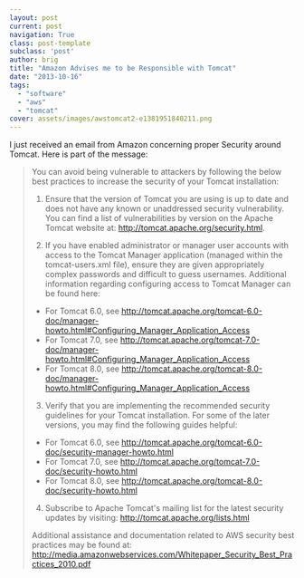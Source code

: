```yaml
---
layout: post
current: post
navigation: True
class: post-template
subclass: 'post'
author: brig
title: "Amazon Advises me to be Responsible with Tomcat"
date: "2013-10-16"
tags:
  - "software"
  - "aws"
  - "tomcat"
cover: assets/images/awstomcat2-e1381951840211.png
---
```


I just received an email from Amazon concerning proper Security around Tomcat. Here is part of the message:

> You can avoid being vulnerable to attackers by following the below best practices to increase the security of your Tomcat installation:
> 
> 1. Ensure that the version of Tomcat you are using is up to date and does not have any known or unaddressed security vulnerability. You can find a list of vulnerabilities by version on the Apache Tomcat website at: http://tomcat.apache.org/security.html.
> 
> 2. If you have enabled administrator or manager user accounts with access to the Tomcat Manager application (managed within the tomcat-users.xml file), ensure they are given appropriately complex passwords and difficult to guess usernames. Additional information regarding configuring access to Tomcat Manager can be found here:
> 
> * For Tomcat 6.0, see http://tomcat.apache.org/tomcat-6.0-doc/manager-howto.html#Configuring_Manager_Application_Access 
> * For Tomcat 7.0, see http://tomcat.apache.org/tomcat-7.0-doc/manager-howto.html#Configuring_Manager_Application_Access 
> * For Tomcat 8.0, see http://tomcat.apache.org/tomcat-8.0-doc/manager-howto.html#Configuring_Manager_Application_Access
> 
> 3. Verify that you are implementing the recommended security guidelines for your Tomcat installation. For some of the later versions, you may find the following guides helpful:
> 
> * For Tomcat 6.0, see http://tomcat.apache.org/tomcat-6.0-doc/security-manager-howto.html 
> * For Tomcat 7.0, see http://tomcat.apache.org/tomcat-7.0-doc/security-howto.html 
> * For Tomcat 8.0, see http://tomcat.apache.org/tomcat-8.0-doc/security-howto.html
> 
> 4. Subscribe to Apache Tomcat's mailing list for the latest security updates by visiting: http://tomcat.apache.org/lists.html
> 
> Additional assistance and documentation related to AWS security best practices may be found at: http://media.amazonwebservices.com/Whitepaper_Security_Best_Practices_2010.pdf
